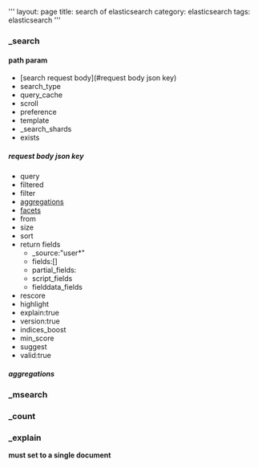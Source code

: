'''
layout: page
title: search of elasticsearch
category: elasticsearch
tags: elasticsearch
'''
### _search  
#### path param 
*  [search request body](#request body json key)
*  search_type
*  query_cache
*  scroll
*  preference
*  template
*  _search_shards
*  exists 

##### request body json key
*  query
*  filtered
*  filter  
*  [aggregations](#aggregations)
*  [facets](#facets)
*  from
*  size
*  sort
*  return fields
    *  _source:"user*"
    *  fields:[]
    *  partial_fields:
    *  script_fields
    *  fielddata_fields
*  rescore
*  highlight
*  explain:true
*  version:true
*  indices_boost
*  min_score
*  suggest
*  valid:true

##### aggregations


### _msearch

### _count

### _explain
**must set to a single document**

